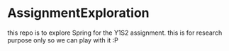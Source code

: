 # AssignmentExploration
this repo is to explore Spring for the Y1S2 assignment. this is for research purpose only so we can play with it :P
